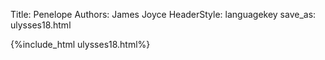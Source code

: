 Title: Penelope
Authors: James Joyce
HeaderStyle: languagekey
save_as: ulysses18.html

{%include_html ulysses18.html%}

